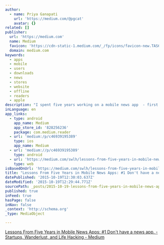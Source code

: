 ```yaml
---
author:
  - name: Priya Ganapati
    url: 'https://medium.com/@pgcat'
    avatar: {}
related: []
publisher:
  url: 'https://medium.com'
  name: Medium
  favicon: 'https://cdn-static-1.medium.com/_/fp/icons/favicon-new.TAS6uQ-Y7kcKgi0xjcYHXw.ico'
  domain: medium.com
keywords:
  - apps
  - mobile
  - users
  - downloads
  - news
  - stores
  - website
  - offline
  - readers
  - apple
description: "I spent five years working on a mobile news app  - first as an editor helping curate and package content and then as a product manager shepherding it through a complex visual and technical redesign. And here's the #1 lesson from my experience: If you are a small or medium sized publisher don't have a news app."
inLanguage: en
app_links:
  - type: android
    app_name: Medium
    app_store_id: '828256236'
    package: com.medium.reader
  - url: 'medium:/p/c46939195389'
    type: ios
    app_name: Medium
  - url: 'medium://p/c46939195389'
    type: android
  - url: 'https://medium.com/swlh/lessons-from-five-years-in-mobile-news-apps-1-don-t-have-a-news-app-c46939195389'
    type: web
isBasedOnUrl: 'https://medium.com/swlh/lessons-from-five-years-in-mobile-news-apps-1-don-t-have-a-news-app-c46939195389'
title: "Lessons From Five Years in Mobile News Apps: #1 Don't have a news app. - Startups, Wanderlust, and Life Hacking"
datePublished: '2015-10-19T12:30:03.637Z'
dateModified: '2015-10-19T12:29:44.771Z'
sourcePath: _posts/2015-10-19-lessons-from-five-years-in-mobile-news-apps-1-dont-have-a.md
published: true
inFeed: true
hasPage: false
inNav: false
_context: 'http://schema.org'
_type: MediaObject

---
```

[Lessons From Five Years in Mobile News Apps: \#1 Don't have a news app. - Startups, Wanderlust, and Life Hacking - Medium][0]

[0]: https://medium.com/swlh/lessons-from-five-years-in-mobile-news-apps-1-don-t-have-a-news-app-c46939195389